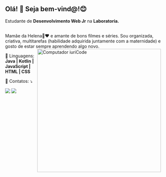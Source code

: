 ## Olá! 👋 Seja bem-vind@!😊

<p align="left"> 
  Estudante de <strong>Desenvolvimento Web Jr</strong> na <strong>Laboratoria.</strong><br>
</p>

<br>
Mamãe da Helena👶❤️ e amante de bons filmes e séries.
Sou organizada, criativa, multitarefas (habilidade adquirida juntamente com a maternidade) e gosto de estar sempre aprendendo algo novo.                  
<br>

<img src="https://raw.githubusercontent.com/MicaelliMedeiros/micaellimedeiros/master/image/computer-illustration.png" min-width="400px" max-width="400px" width="400px" align="right" alt="Computador iuriCode">



<p align="left">
  🦄 Linguagens: <strong>Java | Kotlin | JavaScript | HTML | CSS</strong>
</p>

<p align="left">
  💌 Contatos: ⤵️
</p>

<p align="left">
 
  <a href="https://www.linkedin.com/in/vanessa-bueck/" alt="Linkedin"> 
  <img src="https://img.shields.io/badge/-Linkedin-0e76a8?style=flat-square&logo=Linkedin&logoColor=white&link=https://www.linkedin.com/in/vanessa-bueck/" /></a>

  <a href="https://www.instagram.com/vanessabuecker/" alt="Instagram">
  <img src="https://img.shields.io/badge/-Instagram-DF0174?style=flat-square&labelColor=DF0174&logo=instagram&logoColor=white&link=https://www.instagram.com/vanessabuecker/"/></a>
</p> 
